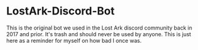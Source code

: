 # LostArk-Discord-Bot

This is the original bot we used in the Lost Ark discord community back in 2017 and prior. It's trash and should never be used by anyone. This is just here as a reminder for myself on how bad I once was.
